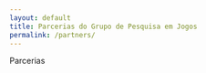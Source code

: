 ```yaml
---
layout: default
title: Parcerias do Grupo de Pesquisa em Jogos
permalink: /partners/
---
```


Parcerias
